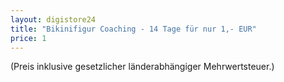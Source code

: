 ```yaml
---
layout: digistore24
title: "Bikinifigur Coaching - 14 Tage für nur 1,- EUR"
price: 1
---
```

(Preis inklusive gesetzlicher l&#xE4;nderabh&#xE4;ngiger Mehrwertsteuer.)